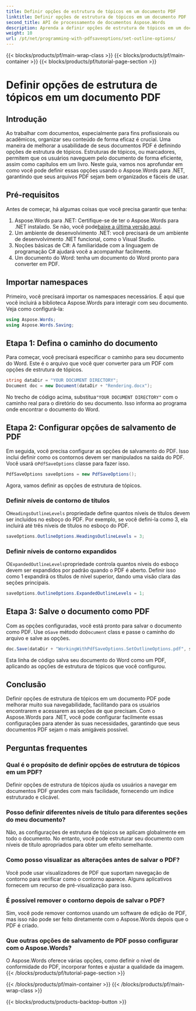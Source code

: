```yaml
---
title: Definir opções de estrutura de tópicos em um documento PDF
linktitle: Definir opções de estrutura de tópicos em um documento PDF
second_title: API de processamento de documentos Aspose.Words
description: Aprenda a definir opções de estrutura de tópicos em um documento PDF usando o Aspose.Words para .NET. Melhore a navegação em PDF configurando níveis de título e estruturas de tópicos expandidas.
weight: 10
url: /pt/net/programming-with-pdfsaveoptions/set-outline-options/
---
```


{{< blocks/products/pf/main-wrap-class >}}
{{< blocks/products/pf/main-container >}}
{{< blocks/products/pf/tutorial-page-section >}}

# Definir opções de estrutura de tópicos em um documento PDF

## Introdução

Ao trabalhar com documentos, especialmente para fins profissionais ou acadêmicos, organizar seu conteúdo de forma eficaz é crucial. Uma maneira de melhorar a usabilidade de seus documentos PDF é definindo opções de estrutura de tópicos. Estruturas de tópicos, ou marcadores, permitem que os usuários naveguem pelo documento de forma eficiente, assim como capítulos em um livro. Neste guia, vamos nos aprofundar em como você pode definir essas opções usando o Aspose.Words para .NET, garantindo que seus arquivos PDF sejam bem organizados e fáceis de usar.

## Pré-requisitos

Antes de começar, há algumas coisas que você precisa garantir que tenha:

1.  Aspose.Words para .NET: Certifique-se de ter o Aspose.Words para .NET instalado. Se não, você pode[baixe a última versão aqui](https://releases.aspose.com/words/net/).
2. Um ambiente de desenvolvimento .NET: você precisará de um ambiente de desenvolvimento .NET funcional, como o Visual Studio.
3. Noções básicas de C#: A familiaridade com a linguagem de programação C# ajudará você a acompanhar facilmente.
4. Um documento do Word: tenha um documento do Word pronto para converter em PDF.

## Importar namespaces

Primeiro, você precisará importar os namespaces necessários. É aqui que você incluirá a biblioteca Aspose.Words para interagir com seu documento. Veja como configurá-la:

```csharp
using Aspose.Words;
using Aspose.Words.Saving;
```

## Etapa 1: Defina o caminho do documento

Para começar, você precisará especificar o caminho para seu documento do Word. Este é o arquivo que você quer converter para um PDF com opções de estrutura de tópicos. 

```csharp
string dataDir = "YOUR DOCUMENT DIRECTORY";
Document doc = new Document(dataDir + "Rendering.docx");
```

 No trecho de código acima, substitua`"YOUR DOCUMENT DIRECTORY"` com o caminho real para o diretório do seu documento. Isso informa ao programa onde encontrar o documento do Word.

## Etapa 2: Configurar opções de salvamento de PDF

 Em seguida, você precisa configurar as opções de salvamento do PDF. Isso inclui definir como os contornos devem ser manipulados na saída do PDF. Você usará o`PdfSaveOptions` classe para fazer isso.

```csharp
PdfSaveOptions saveOptions = new PdfSaveOptions();
```

Agora, vamos definir as opções de estrutura de tópicos. 

### Definir níveis de contorno de títulos

 O`HeadingsOutlineLevels` propriedade define quantos níveis de títulos devem ser incluídos no esboço do PDF. Por exemplo, se você defini-la como 3, ela incluirá até três níveis de títulos no esboço do PDF.

```csharp
saveOptions.OutlineOptions.HeadingsOutlineLevels = 3;
```

### Definir níveis de contorno expandidos

 O`ExpandedOutlineLevels`propriedade controla quantos níveis do esboço devem ser expandidos por padrão quando o PDF é aberto. Definir isso como 1 expandirá os títulos de nível superior, dando uma visão clara das seções principais.

```csharp
saveOptions.OutlineOptions.ExpandedOutlineLevels = 1;
```

## Etapa 3: Salve o documento como PDF

 Com as opções configuradas, você está pronto para salvar o documento como PDF. Use o`Save` método do`Document` class e passe o caminho do arquivo e salve as opções.

```csharp
doc.Save(dataDir + "WorkingWithPdfSaveOptions.SetOutlineOptions.pdf", saveOptions);
```

Esta linha de código salva seu documento do Word como um PDF, aplicando as opções de estrutura de tópicos que você configurou. 

## Conclusão

Definir opções de estrutura de tópicos em um documento PDF pode melhorar muito sua navegabilidade, facilitando para os usuários encontrarem e acessarem as seções de que precisam. Com o Aspose.Words para .NET, você pode configurar facilmente essas configurações para atender às suas necessidades, garantindo que seus documentos PDF sejam o mais amigáveis possível.

## Perguntas frequentes

### Qual é o propósito de definir opções de estrutura de tópicos em um PDF?

Definir opções de estrutura de tópicos ajuda os usuários a navegar em documentos PDF grandes com mais facilidade, fornecendo um índice estruturado e clicável.

### Posso definir diferentes níveis de título para diferentes seções do meu documento?

Não, as configurações de estrutura de tópicos se aplicam globalmente em todo o documento. No entanto, você pode estruturar seu documento com níveis de título apropriados para obter um efeito semelhante.

### Como posso visualizar as alterações antes de salvar o PDF?

Você pode usar visualizadores de PDF que suportam navegação de contorno para verificar como o contorno aparece. Alguns aplicativos fornecem um recurso de pré-visualização para isso.

### É possível remover o contorno depois de salvar o PDF?

Sim, você pode remover contornos usando um software de edição de PDF, mas isso não pode ser feito diretamente com o Aspose.Words depois que o PDF é criado.

### Que outras opções de salvamento de PDF posso configurar com o Aspose.Words?

O Aspose.Words oferece várias opções, como definir o nível de conformidade do PDF, incorporar fontes e ajustar a qualidade da imagem.
{{< /blocks/products/pf/tutorial-page-section >}}

{{< /blocks/products/pf/main-container >}}
{{< /blocks/products/pf/main-wrap-class >}}

{{< blocks/products/products-backtop-button >}}
